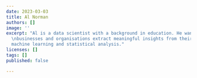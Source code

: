 ```yaml
---
date: 2023-03-03
title: Al Norman
authors: []
image: ''
excerpt: "Al is a data scientist with a background in education. He wants to help
  \nbusinesses and organisations extract meaningful insights from their \ndata, through
  machine learning and statistical analysis."
licenses: []
tags: []
published: false

---
```

